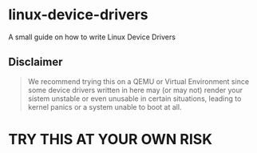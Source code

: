 # linux-device-drivers
A small guide on how to write Linux Device Drivers

## Disclaimer

> We recommend trying this on a QEMU or Virtual Environment since some
> device drivers written in here may (or may not) render your sistem unstable
> or even unusable in certain situations, leading to kernel panics or a system
> unable to boot at all.

# TRY THIS AT YOUR OWN RISK
